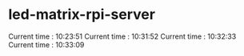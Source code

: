 # led-matrix-rpi-server
Current time : 10:23:51
Current time : 10:31:52
Current time : 10:32:33
Current time : 10:33:09

